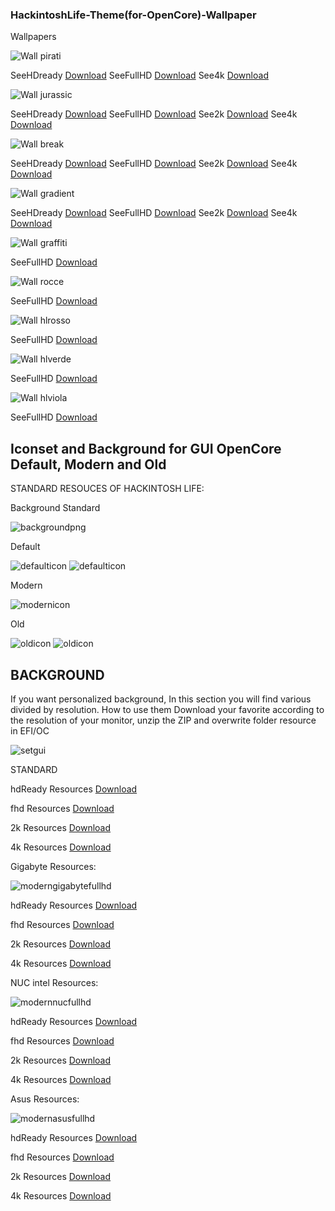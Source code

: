 ### HackintoshLife-Theme(for-OpenCore)-Wallpaper

Wallpapers

![Wall pirati](./Screenshot/pirati.png)

SeeHDready [Download](https://github.com/Hackintoshlifeit/OC-Theme-HackintoshLife/blob/master/Wallpaper/hdready/piratihdready.png)
SeeFullHD  [Download](https://github.com/Hackintoshlifeit/OC-Theme-HackintoshLife/blob/master/Wallpaper/Fullhd/piratifullhd.png)
See4k      [Download](https://github.com/Hackintoshlifeit/OC-Theme-HackintoshLife/blob/master/Wallpaper/4k/pirati4k.png)

![Wall jurassic](./Screenshot/jurassic.png)

SeeHDready [Download](https://github.com/Hackintoshlifeit/OC-Theme-HackintoshLife/blob/master/Wallpaper/hdready/jurassichdready.png)
SeeFullHD  [Download](https://github.com/Hackintoshlifeit/OC-Theme-HackintoshLife/blob/master/Wallpaper/Fullhd/jurassicfullhd.png)
See2k      [Download](https://github.com/Hackintoshlifeit/OC-Theme-HackintoshLife/blob/master/Wallpaper/2k/jurassic2k.png)
See4k      [Download](https://github.com/Hackintoshlifeit/OC-Theme-HackintoshLife/blob/master/Wallpaper/4k/jurassic4k.png)

![Wall break](./Screenshot/break.png)

SeeHDready [Download](https://github.com/Hackintoshlifeit/OC-Theme-HackintoshLife/blob/master/Wallpaper/hdready/coffehdready.png)
SeeFullHD  [Download](https://github.com/Hackintoshlifeit/OC-Theme-HackintoshLife/blob/master/Wallpaper/Fullhd/coffefullhd.png)
See2k      [Download](https://github.com/Hackintoshlifeit/OC-Theme-HackintoshLife/blob/master/Wallpaper/2k/coffe2k.png)
See4k      [Download](https://github.com/Hackintoshlifeit/OC-Theme-HackintoshLife/blob/master/Wallpaper/4k/coffe4k.png)

![Wall gradient](./Screenshot/gradient.png)

SeeHDready [Download](https://github.com/Hackintoshlifeit/OC-Theme-HackintoshLife/blob/master/Wallpaper/hdready/gradientehdready.png)
SeeFullHD  [Download](https://github.com/Hackintoshlifeit/OC-Theme-HackintoshLife/blob/master/Wallpaper/Fullhd/gradientefullhd.png)
See2k      [Download](https://github.com/Hackintoshlifeit/OC-Theme-HackintoshLife/blob/master/Wallpaper/2k/gradiente2k.png)
See4k      [Download](https://github.com/Hackintoshlifeit/OC-Theme-HackintoshLife/blob/master/Wallpaper/4k/gradiente4k.png)

![Wall graffiti](./Screenshot/graffiti.png)

SeeFullHD  [Download](https://github.com/Hackintoshlifeit/OC-Theme-HackintoshLife/blob/master/Wallpaper/Fullhd/Wallpaper%20Graffiti.png)

![Wall rocce](./Screenshot/rocce.png)

SeeFullHD  [Download](https://github.com/Hackintoshlifeit/OC-Theme-HackintoshLife/blob/master/Wallpaper/Fullhd/fullhdrocce.png)

![Wall hlrosso](./Screenshot/hlrosso.png)

SeeFullHD  [Download](https://github.com/Hackintoshlifeit/OC-Theme-HackintoshLife/blob/master/Wallpaper/Fullhd/Wall%20Red.png)

![Wall hlverde](./Screenshot/hlverde.png)

SeeFullHD  [Download](https://github.com/Hackintoshlifeit/OC-Theme-HackintoshLife/blob/master/Wallpaper/Fullhd/Wall%20Green.png)

![Wall hlviola](./Screenshot/hlviola.png)

SeeFullHD  [Download](https://github.com/Hackintoshlifeit/OC-Theme-HackintoshLife/blob/master/Wallpaper/Fullhd/Wall%20Viola_.png)

## Iconset and Background for GUI OpenCore Default, Modern and Old

STANDARD RESOUCES OF HACKINTOSH LIFE:

Background Standard

![backgroundpng](./Screenshot/backgroundpng.png)

Default 

![defaulticon](./Screenshot/defaulticon.png)
![defaulticon](./Screenshot/defaulticon1.png)

Modern

![modernicon](./Screenshot/modernicon.png)

Old

![oldicon](./Screenshot/oldicon.png)
![oldicon](./Screenshot/oldicon1.png)

## BACKGROUND
If you want personalized background, In this section you will find various divided by resolution.
How to use them Download your favorite according to the resolution of your monitor, 
unzip the ZIP and overwrite folder resource in EFI/OC

![setgui](./Screenshot/setgui.png)

STANDARD

hdReady Resources [Download](https://github.com/Hackintoshlifeit/OC-Theme-HackintoshLife/blob/master/Resources/Resources%20hdready.zip)

fhd     Resources [Download](https://github.com/Hackintoshlifeit/OC-Theme-HackintoshLife/blob/master/Resources/Resources%20fhd.zip)

2k      Resources [Download](https://github.com/Hackintoshlifeit/OC-Theme-HackintoshLife/blob/master/Resources/Resources%202k.zip)

4k      Resources [Download](https://github.com/Hackintoshlifeit/OC-Theme-HackintoshLife/blob/master/Resources/Resources%204k.zip)

Gigabyte Resources:

![moderngigabytefullhd](./Resources/moderngigabytefullhd.png)

hdReady Resources [Download](https://github.com/Hackintoshlifeit/OC-Theme-HackintoshLife/blob/master/Resources/Resources_Gigabyte_hdready.zip)

fhd     Resources [Download](https://github.com/Hackintoshlifeit/OC-Theme-HackintoshLife/blob/master/Resources/Resources_Gigabyte_fullhd.zip)

2k      Resources [Download](https://github.com/Hackintoshlifeit/OC-Theme-HackintoshLife/blob/master/Resources/Resources_Gigabyte_2k.zip)

4k      Resources [Download](https://github.com/Hackintoshlifeit/OC-Theme-HackintoshLife/blob/master/Resources/Resources_Gigabyte_4k.zip)

NUC intel Resources:

![modernnucfullhd](./Resources/modernnucfullhd.png)

hdReady Resources [Download](https://github.com/Hackintoshlifeit/OC-Theme-HackintoshLife/blob/master/Resources/Resources_nuc_hdready.zip)

fhd     Resources [Download](https://github.com/Hackintoshlifeit/OC-Theme-HackintoshLife/blob/master/Resources/Resources_nuc_fullhd.zip)

2k      Resources [Download](https://github.com/Hackintoshlifeit/OC-Theme-HackintoshLife/blob/master/Resources/Resources_nuc_2k.zip)

4k      Resources [Download](https://github.com/Hackintoshlifeit/OC-Theme-HackintoshLife/blob/master/Resources/Resources_nuc_4k.zip)

Asus Resources:

![modernasusfullhd](./Resources/modernasusfullhd.png)

hdReady Resources [Download](https://github.com/Hackintoshlifeit/OC-Theme-HackintoshLife/blob/master/Resources/Resources_Asus_hdready.zip)

fhd     Resources [Download](https://github.com/Hackintoshlifeit/OC-Theme-HackintoshLife/blob/master/Resources/Resources_Asus_fullhd.zip)

2k      Resources [Download](https://github.com/Hackintoshlifeit/OC-Theme-HackintoshLife/blob/master/Resources/Resources_Asus_2k.zip)

4k      Resources [Download](https://github.com/Hackintoshlifeit/OC-Theme-HackintoshLife/blob/master/Resources/Resources_Asus_4k.zip)





